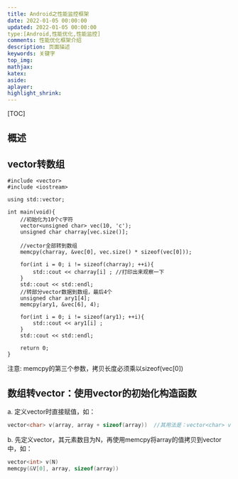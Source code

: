 ```yaml
---
title: Android之性能监控框架
date: 2022-01-05 00:00:00
updated: 2022-01-05 00:00:00
type:[Android,性能优化,性能监控]
comments: 性能优化框架介绍
description: 页面描述
keywords: 关键字
top_img:
mathjax:
katex:
aside:
aplayer:
highlight_shrink:
---
```


[TOC]



## 概述





## vector转数组

```
#include <vector>
#include <iostream>
 
using std::vector;
 
int main(void){
    //初始化为10个c字符
    vector<unsigned char> vec(10, 'c');
    unsigned char charray[vec.size()];
 
    //vector全部转到数组
    memcpy(charray, &vec[0], vec.size() * sizeof(vec[0]));
 
    for(int i = 0; i != sizeof(charray); ++i){
        std::cout << charray[i] ; //打印出来观察一下
    }
    std::cout << std::endl;
    //转部分vector数据到数组，最后4个
    unsigned char ary1[4];
    memcpy(ary1, &vec[6], 4);
 
    for(int i = 0; i != sizeof(ary1); ++i){
        std::cout << ary1[i] ;
    }
    std::cout << std::endl;
 
    return 0;
}
```



注意: memcpy的第三个参数，拷贝长度必须乘以sizeof(vec[0])



## 数组转vector：使用vector的初始化构造函数

a. 定义vector时直接赋值，如：

```cpp
vector<char> v(array, array + sizeof(array))  //其用法是：vector<char> v(a, a+N)  (其中：N代表数组长度.)
```

b. 先定义vector，其元素数目为N，再使用memcpy将array的值拷贝到vector中，如：

```cpp
vector<int> v(N)
memcpy(&V[0], array, sizeof(array))
```





